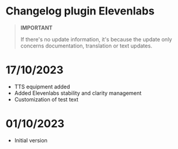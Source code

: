 # Changelog plugin Elevenlabs

>**IMPORTANT**
>
>If there's no update information, it's because the update only concerns documentation, translation or text updates.
# 17/10/2023
- TTS equipment added
- Added Elevenlabs stability and clarity management
- Customization of test text
# 01/10/2023

- Initial version